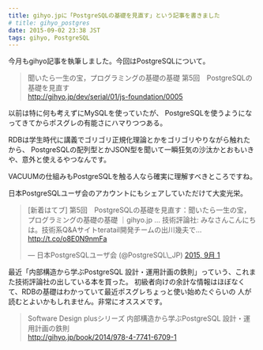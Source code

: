 ```yaml
---
title: gihyo.jpに「PostgreSQLの基礎を見直す」という記事を書きました
# title: gihyo_postgres
date: 2015-09-02 23:38 JST
tags: gihyo, PostgreSQL
---
```


今月もgihyo記事を執筆しました。今回はPostgreSQLについて。

> 聞いたら一生の宝，プログラミングの基礎の基礎 第5回　PostgreSQLの基礎を見直す  
> http://gihyo.jp/dev/serial/01/js-foundation/0005

以前は特に何も考えずにMySQLを使っていたが、
PostgreSQLを使うようになってきてからポスグレの有能さにハマりつつある。

RDBは学生時代に講義でゴリゴリ正規化理論とかをゴリゴリやりながら触れたから、
PostgreSQLの配列型とかJSON型を聞いて一瞬狂気の沙汰かとおもいきや、意外と使えるやつなんです。

VACUUMの仕組みもPostgreSQLを触る人なら確実に理解すべきところですね。

日本PostgreSQLユーザ会のアカウントにもシェアしていただけて大変光栄。

<blockquote class="twitter-tweet" lang="ja"><p lang="ja" dir="ltr">[新着はてブ] 第5回　PostgreSQLの基礎を見直す：聞いたら一生の宝，プログラミングの基礎の基礎 ｜gihyo.jp … 技術評論社: みなさんこんにちは。技術系Q&amp;Aサイトteratail開発チームの出川幾夫で... <a href="http://t.co/o8E0N9nmFa">http://t.co/o8E0N9nmFa</a></p>&mdash; 日本PostgreSQLユーザ会 (@PostgreSQL\_JP) <a href="https://twitter.com/PostgreSQL_JP/status/638689029156835328">2015, 9月 1</a></blockquote> <script async src="//platform.twitter.com/widgets.js" charset="utf-8"></script>

最近「内部構造から学ぶPostgreSQL 設計・運用計画の鉄則」っていう、これまた技術評論社の出している本を買った。
初級者向けの余計な情報はほぼなくて、RDBの基礎はわかっていて最近ポスグレちょっと使い始めたぐらいの
人が読むとよいかもしれません。非常にオススメです。

> Software Design plusシリーズ 内部構造から学ぶPostgreSQL 設計・運用計画の鉄則  
> http://gihyo.jp/book/2014/978-4-7741-6709-1

